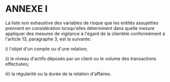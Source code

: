 # ANNEXE I

La liste non exhaustive des variables de risque que les entités assujetties prennent en considération lorsqu'elles déterminent dans quelle mesure appliquer des mesures de vigilance à l'égard de la clientèle conformément à l'article 13, paragraphe 3, est la suivante:

i) l'objet d'un compte ou d'une relation;

ii) le niveau d'actifs déposés par un client ou le volume des transactions effectuées;

iii) la régularité ou la durée de la relation d'affaires.


